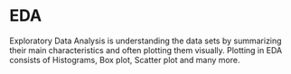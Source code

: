 # EDA
Exploratory Data Analysis is understanding the data sets by summarizing their main characteristics and often plotting them visually.
Plotting in EDA consists of Histograms, Box plot, Scatter plot and many more.
